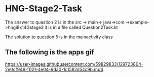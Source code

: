 # HNG-Stage2-Task
The answer to question 2 is in the src -> main-> java->com ->example->hngi8x14Gstage2 
it is in a file called Question2Task.kt

The solution to question 5 is in the mainactivity class

## The following is the apps gif
https://user-images.githubusercontent.com/59829833/129723864-2e0cf949-f021-4e04-9da0-1c1582d54c9b.mp4

